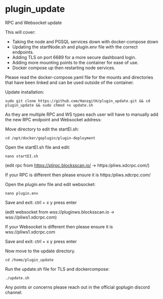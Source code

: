 # plugin_update
RPC and Websocket update

This will cover:
  - Taking the node and PGSQL services down with docker-compose down
  - Updating the startNode.sh and plugin.env file with the correct endpoints.
  - Adding TLS on port 6689 for a more secure dashboard login.
  - Adding more mounting points to the container for ease of use.
  - Docker compose up then restarting node services.
 
 Please read the docker-compose.yaml file for the mounts and directories that have been linked and can be used outside of the container.
 
 Update installation:
 
    sudo git clone https://github.com/HanzgitH/plugin_update.git && cd plugin_update && sudo chmod +x update.sh
    
As they are multiple RPC and WS types each user will have to manually add the new RPC endpoint and Websocket address:

Move directory to edit the startEI.sh:

    cd /opt/docker/goplugin/plugin-deployment
    
Open the startEI.sh file and edit:

    nano startEI.sh
    
(edit rpc from https://plirpc.blocksscan.io/ → https:/pliws.xdcrpc.com/)
  
  If your RPC is different then please ensure it is https:/pliws.xdcrpc.com/
  
  
Open the plugin.env file and edit websocket:

    nano plugin.env
    
Save and exit:
  ctrl + x
  y
press enter
    
(edit websocket from wss://pluginws.blocksscan.io → wss://pliws1.xdcrpc.com)

  If your Websocket is different then please ensure it is wss://pliws1.xdcrpc.com
   
Save and exit:
  ctrl + x
  y
press enter

Now move to the update directory.

    cd /home/plugin_update
    
Run the update.sh file for TLS and dockercompose:

    ./update.sh

Any points or concerns please reach out in the official goplugin discord channel.

